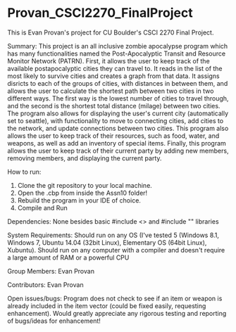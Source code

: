 # Provan_CSCI2270_FinalProject
This is Evan Provan's project for CU Boulder's CSCI 2270 Final Project.

Summary:
This project is an all inclusive zombie apocalypse program which has many functionalities named the Post-Apocalyptic Transit and Resource Monitor Network (PATRN). First, it allows the user to keep track of the available postapocalyptic cities they can travel to. It reads in the list of the most likely to survive cities and creates a graph from that data. It assigns disricts to each of the groups of cities, with distances in between them, and allows the user to calculate the shortest path between two cities in two different ways. The first way is the lowest number of cities to travel through, and the second is the shortest total distance (milage) between two cities. The program also allows for displaying the user's current city (automatically set to seattle), with functionality to move to connecting cities, add cities to the network, and update connections between two cities. This program also allows the user to keep track of their resources, such as food, water, and weapons, as well as add an inventory of special items. Finally, this program allows the user to keep track of their current party by adding new members, removing members, and displaying the current party.

How to run:
1. Clone the git repository to your local machine.
2. Open the .cbp from inside the Assn10 folder!
3. Rebuild the program in your IDE of choice.
4. Compile and Run

Dependencies:
None besides basic #include <> and #include "" libraries

System Requirements:
Should run on any OS (I've tested 5 (Windows 8.1, Windows 7, Ubuntu 14.04 (32bit Linux), Elementary OS (64bit Linux), Xubuntu).
Should run on any computer with a compiler and doesn't require a large amount of RAM or a powerful CPU

Group Members:
Evan Provan

Contributors:
Evan Provan

Open issues/bugs:
Program does not check to see if an item or weapon is already included in the item vector (could be fixed easily, requesting enhancement).
Would greatly appreciate any rigorous testing and reporting of bugs/ideas for enhancement!
